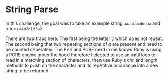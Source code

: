# String Parse

In this challenge, the goal was to take an example string `aaaabbcdddaa` and return `a4b2c1d3a2`.

There are two traps here. The first being the letter *c* which does not repeat. The second being that two repeating sections of *a* are present and need to be counted seperately.
The Perl and PCRE nerd in me knows Ruby is using a PCRE engine under the hood therefore I elected to use an until loop to read in a matching section of characters, then use Ruby's chr and length methods to push on the character and its repetitive occurance into a new string to be returned. 

